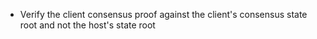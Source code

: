 - Verify the client consensus proof against the client's consensus state root and not the host's state root
